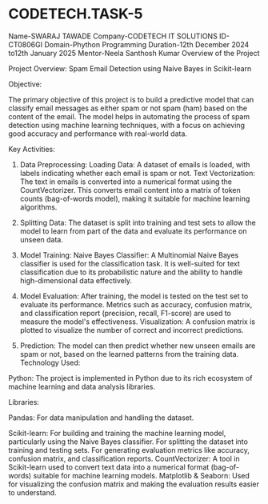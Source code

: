 # CODETECH.TASK-5
Name-SWARAJ TAWADE
Company-CODETECH IT SOLUTIONS
ID-CT0806GI
Domain-Phython Programming
Duration-12th December 2024 to12th January 2025
Mentor-Neela Santhosh Kumar
Overview of the Project

Project Overview: Spam Email Detection using Naive Bayes in Scikit-learn

Objective:

The primary objective of this project is to build a predictive model that can classify email messages as either spam or not spam (ham) based on the content of the email. The model helps in automating the process of spam detection using machine learning techniques, with a focus on achieving good accuracy and performance with real-world data.

Key Activities:

1. Data Preprocessing:
Loading Data: A dataset of emails is loaded, with labels indicating whether each email is spam or not.
Text Vectorization: The text in emails is converted into a numerical format using the CountVectorizer. This converts email content into a matrix of token counts (bag-of-words model), making it suitable for machine learning algorithms.

2. Splitting Data:
The dataset is split into training and test sets to allow the model to learn from part of the data and evaluate its performance on unseen data.

3. Model Training:
Naive Bayes Classifier: A Multinomial Naive Bayes classifier is used for the classification task. It is well-suited for text classification due to its probabilistic nature and the ability to handle high-dimensional data effectively.

4. Model Evaluation:
After training, the model is tested on the test set to evaluate its performance.
Metrics such as accuracy, confusion matrix, and classification report (precision, recall, F1-score) are used to measure the model's effectiveness.
Visualization: A confusion matrix is plotted to visualize the number of correct and incorrect predictions.

5. Prediction:
The model can then predict whether new unseen emails are spam or not, based on the learned patterns from the training data.
Technology Used:

Python: The project is implemented in Python due to its rich ecosystem of machine learning and data analysis libraries.

Libraries:

Pandas: For data manipulation and handling the dataset.

Scikit-learn:
For building and training the machine learning model, particularly using the Naive Bayes classifier.
For splitting the dataset into training and testing sets.
For generating evaluation metrics like accuracy, confusion matrix, and classification reports.
CountVectorizer: A tool in Scikit-learn used to convert text data into a numerical format (bag-of-words) suitable for machine learning models.
Matplotlib & Seaborn: Used for visualizing the confusion matrix and making the evaluation results easier to understand.

